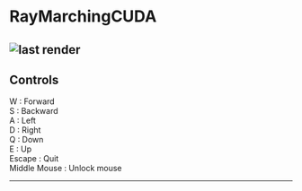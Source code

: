 # RayMarchingCUDA
![last render](https://raw.githubusercontent.com/AlanParadis/RayMarchingCUDA/master/LastRender.gif)
-
## Controls

W : Forward\
S : Backward\
A : Left\
D : Right\
Q : Down\
E : Up\
Escape : Quit\
Middle Mouse : Unlock mouse

----
